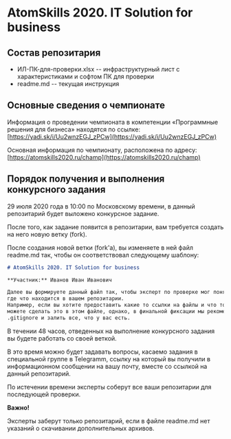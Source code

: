 # AtomSkills 2020. IT Solution for business

## Состав репозитария

* ИЛ-ПК-для-проверки.xlsx -- инфраструктурный лист с характеристиками и софтом ПК для проверки
* readme.md -- текущая инструкция

## Основные сведения о чемпионате

Информация о проведении чемпионата в компетенции «Программные решения для бизнеса»
находятся по ссылке: [https://yadi.sk/i/Uu2wnzEGJ_zPCw](https://yadi.sk/i/Uu2wnzEGJ_zPCw)
 
Основная информация по чемпионату, расположена
по адресу:[https://atomskills2020.ru/champ](https://atomskills2020.ru/champ)

## Порядок получения и выполнения конкурсного задания

29 июля 2020 года в 10:00 по Московскому времени, в данный репозитарий будет выложено конкурсное задание.

После того, как задание появится в репозитарии, вам требуется создать на него новую ветку (fork).

После создания новой ветки (fork'a), вы изменяете в ней файл readme.md так, чтобы он соответствовал
следующему шаблону:

```markdown
# AtomSkills 2020. IT Solution for business

**Участник:** Иванов Иван Иванович

Далее вы формируете данный файл так, чтобы эксперт по проверке мог понять,
где что находится в вашем репозитарии.
Например, если вы хотите предоставить какие то ссылки на файлы и что то большое, 
можете сделать это в этом файле, однако, в финальной фиксации мы рекомендуем убрать
.gitignore и залить все, что у вас есть.
```

В течении 48 часов, отведенных на выполнение конкурсного задания вы будете работать со своей веткой.

В это время можно будет задавать вопросы, касаемо задания в специальной группе в Telegramm,
ссылку на который вы получили в информационном сообщении на вашу почту, вместе со ссылкой на данный репозитарий.

По истечении времени эксперты соберут все ваши репозитарии для последующей проверки.

**Важно!**

Эксперты заберут только репозитарий, если в файле readme.md нет указаний о скачивании дополнительных архивов.